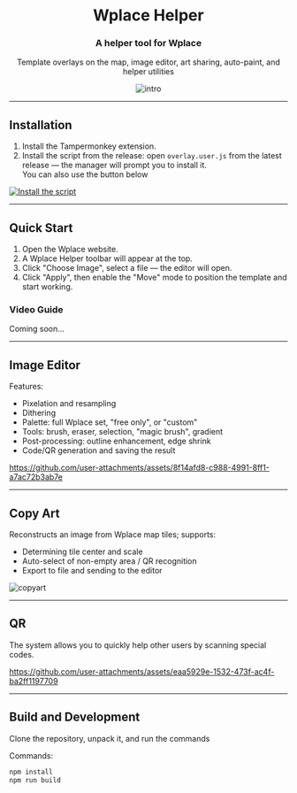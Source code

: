 <div align="center">

# Wplace Helper

### A helper tool for Wplace

Template overlays on the map, image editor, art sharing, auto-paint, and helper utilities

![intro](https://github.com/user-attachments/assets/b301bd8a-568f-4dfa-842d-18f4530d2401)

</div>

---

## Installation

1) Install the Tampermonkey extension.  
2) Install the script from the release: open `overlay.user.js` from the latest release — the manager will prompt you to install it.  
You can also use the button below

[![Install the script](https://img.shields.io/badge/Script-Install-brightgreen?style=for-the-badge&logo=javascript)](https://github.com/MidTano/wplace_helper/releases/latest/download/overlay.user.js)

---

## Quick Start
1) Open the Wplace website.  
2) A Wplace Helper toolbar will appear at the top.  
3) Click "Choose Image", select a file — the editor will open.  
4) Click "Apply", then enable the "Move" mode to position the template and start working.

### Video Guide
Coming soon...

---

## Image Editor

Features:
- Pixelation and resampling
- Dithering
- Palette: full Wplace set, "free only", or "custom"
- Tools: brush, eraser, selection, "magic brush", gradient
- Post-processing: outline enhancement, edge shrink
- Code/QR generation and saving the result

https://github.com/user-attachments/assets/8f14afd8-c988-4991-8ff1-a7ac72b3ab7e

---

## Copy Art

Reconstructs an image from Wplace map tiles; supports:
- Determining tile center and scale
- Auto-select of non-empty area / QR recognition
- Export to file and sending to the editor

![copyart](https://github.com/user-attachments/assets/33e119cd-cf97-4c4e-bdf2-5b47414ae7a1)

---

 ## QR

The system allows you to quickly help other users by scanning special codes.



https://github.com/user-attachments/assets/eaa5929e-1532-473f-ac4f-ba2ff1197709



 ---

## Build and Development

Clone the repository, unpack it, and run the commands

Commands:
```bash
npm install
npm run build 
```
